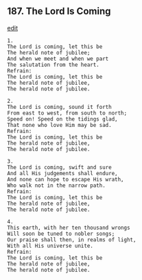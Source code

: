
## 187.  The Lord Is Coming
[edit](https://docs.google.com/document/d/1BXcjk0K00ddwNfUCaA_NlLhmSo3iECne/edit?mode=html)




    1.
    The Lord is coming, let this be
    The herald note of jubilee;
    And when we meet and when we part
    The salutation from the heart.
    Refrain:
    The Lord is coming, let this be
    The herald note of jubilee,
    The herald note of jubilee.

    2.
    The Lord is coming, sound it forth
    From east to west, from south to north;
    Speed on! Speed on the tidings glad,
    That none who love Him may be sad.
    Refrain:
    The Lord is coming, let this be
    The herald note of jubilee,
    The herald note of jubilee.

    3.
    The Lord is coming, swift and sure
    And all His judgements shall endure,
    And none can hope to escape His wrath,
    Who walk not in the narrow path.
    Refrain:
    The Lord is coming, let this be
    The herald note of jubilee,
    The herald note of jubilee.

    4.
    This earth, with her ten thousand wrongs
    Will soon be tuned to nobler songs;
    Our praise shall then, in realms of light,
    With all His universe unite.
    Refrain:
    The Lord is coming, let this be
    The herald note of jubilee,
    The herald note of jubilee.
